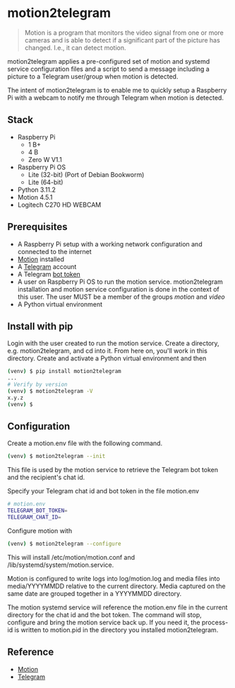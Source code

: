 # motion2telegram

> Motion is a program that monitors the video signal from one or more cameras and is able to detect if a significant part of the picture has changed. I.e., it can detect motion.

motion2telegram applies a pre-configured set of motion and systemd service configuration files and a script to send a message including a picture to a Telegram user/group when motion is detected.

The intent of motion2telegram is to enable me to quickly setup a Raspberry Pi with a webcam to notify me through Telegram when motion is detected.

## Stack

- Raspberry Pi
    - 1 B+
    - 4 B
    - Zero W V1.1
- Raspberry Pi OS
    - Lite (32-bit) (Port of Debian Bookworm)
    - Lite (64-bit)
- Python 3.11.2
- Motion 4.5.1
- Logitech C270 HD WEBCAM

## Prerequisites

- A Raspberry Pi setup with a working network configuration and connected to the internet
- [Motion](https://motion-project.github.io/motion_build.html) installed
- A [Telegram](https://telegram.org/) account
- A Telegram [bot token](https://core.telegram.org/bots/tutorial#obtain-your-bot-token)
- A user on Raspberry Pi OS to run the motion service. motion2telegram installation and motion service configuration is done in the context of this user. The user MUST be a member of the groups _motion_ and _video_
- A Python virtual environment

## Install with pip

Login with the user created to run the motion service. Create a directory, e.g. motion2telegram, and cd into it. From here on, you'll work in this directory. Create and activate a Python virtual environment and then

```bash
(venv) $ pip install motion2telegram
...
# Verify by version
(venv) $ motion2telegram -V
x.y.z
(venv) $
```

## Configuration

Create a motion.env file with the following command.

```bash
(venv) $ motion2telegram --init
```

This file is used by the motion service to retrieve the Telegram bot token and the recipient's chat id.

Specify your Telegram chat id and bot token in the file motion.env

```bash
# motion.env
TELEGRAM_BOT_TOKEN=
TELEGRAM_CHAT_ID=
```

Configure motion with

```bash
(venv) $ motion2telegram --configure
```

This will install /etc/motion/motion.conf and /lib/systemd/system/motion.service.

Motion is configured to write logs into log/motion.log and media files into media/YYYYMMDD relative to the current directory. Media captured on the same date are grouped together in a YYYYMMDD directory.

The motion systemd service will reference the motion.env file in the current directory for the chat id and the bot token. The command will stop, configure and bring the motion service back up. If you need it, the process-id is written to motion.pid in the directory you installed motion2telegram.

## Reference

- [Motion](https://motion-project.github.io/)
- [Telegram](https://telegram.org/)